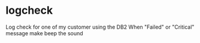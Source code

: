 # logcheck
Log check for one of my customer using the DB2
When "Failed" or "Critical" message make beep the sound
